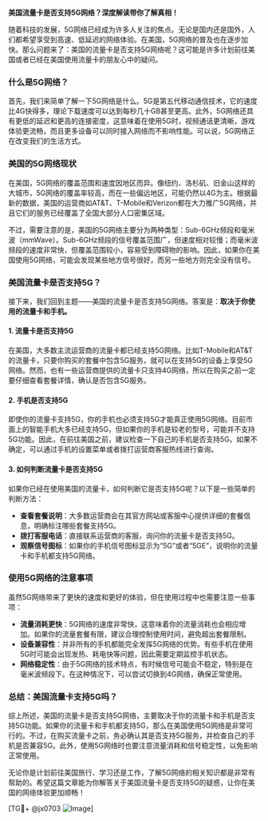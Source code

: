 **美国流量卡是否支持5G网络？深度解读带你了解真相！**

随着科技的发展，5G网络已经成为许多人关注的焦点。无论是国内还是国外，人们都希望享受到高速、低延迟的网络体验。在美国，5G网络的普及也在逐步加快。那么问题来了：美国的流量卡是否支持5G网络呢？这可能是许多计划前往美国或者已经在美国使用流量卡的朋友心中的疑问。

### **什么是5G网络？**
首先，我们来简单了解一下5G网络是什么。5G是第五代移动通信技术，它的速度比4G快得多，理论下载速度可以达到每秒几十GB甚至更高。此外，5G网络还具有更低的延迟和更高的连接密度，这意味着在使用5G时，视频通话更清晰，游戏体验更流畅，而且更多设备可以同时接入网络而不影响性能。可以说，5G网络正在改变我们的生活方式。

### **美国的5G网络现状**
在美国，5G网络的覆盖范围和速度因地区而异。像纽约、洛杉矶、旧金山这样的大城市，5G网络的覆盖率较高，而在一些偏远地区，可能仍然以4G为主。根据最新的数据，美国的运营商如AT&T、T-Mobile和Verizon都在大力推广5G网络，并且它们的服务已经覆盖了全国大部分人口密集区域。

不过，需要注意的是，美国的5G网络主要分为两种类型：Sub-6GHz频段和毫米波（mmWave）。Sub-6GHz频段的信号覆盖范围广，但速度相对较慢；而毫米波频段的速度非常快，但覆盖范围较小，容易受到障碍物的影响。因此，如果你在美国使用5G网络，可能会发现某些地方信号很好，而另一些地方则完全没有信号。

### **美国流量卡是否支持5G？**
接下来，我们回到主题——美国的流量卡是否支持5G网络。答案是：**取决于你使用的流量卡和手机。**

#### **1. 流量卡是否支持5G**
在美国，大多数主流运营商的流量卡都已经支持5G网络。比如T-Mobile和AT&T的流量卡，只要你购买的套餐中包含5G服务，就可以在支持5G的设备上享受5G网络。然而，也有一些运营商提供的流量卡只支持4G网络，所以在购买之前一定要仔细查看套餐详情，确认是否包含5G服务。

#### **2. 手机是否支持5G**
即使你的流量卡支持5G，你的手机也必须支持5G才能真正使用5G网络。目前市面上的智能手机大多已经支持5G，但如果你的手机是较老的型号，可能并不支持5G功能。因此，在前往美国之前，建议检查一下自己的手机是否支持5G。如果不确定，可以通过手机的设置菜单或者拨打运营商客服热线进行查询。

#### **3. 如何判断流量卡是否支持5G**
如果你已经在使用美国的流量卡，如何判断它是否支持5G呢？以下是一些简单的判断方法：

- **查看套餐说明**：大多数运营商会在其官方网站或客服中心提供详细的套餐信息，明确标注哪些套餐支持5G。
- **拨打客服电话**：直接联系运营商的客服，询问你的流量卡是否支持5G。
- **观察信号图标**：如果你的手机信号图标显示为“5G”或者“5GE”，说明你的流量卡和手机都支持5G网络。

### **使用5G网络的注意事项**
虽然5G网络带来了更快的速度和更好的体验，但在使用过程中也需要注意一些事项：

- **流量消耗更快**：5G网络的速度非常快，这意味着你的流量消耗也会相应增加。如果你的流量套餐有限，建议合理控制使用时间，避免超出套餐限制。
- **设备兼容性**：并非所有的手机都能完全发挥5G网络的优势。有些手机在使用5G时可能会出现发热、耗电快等问题，因此需要定期监控手机状态。
- **网络稳定性**：由于5G网络的技术特点，有时候信号可能会不稳定，特别是在毫米波频段下。在这种情况下，可以尝试切换到4G网络，确保正常使用。

### **总结：美国流量卡支持5G吗？**
综上所述，美国的流量卡是否支持5G网络，主要取决于你的流量卡和手机是否支持5G功能。如果你的流量卡和手机都支持5G，那么在美国使用5G网络是非常可行的。不过，在购买流量卡之前，务必确认其是否支持5G服务，并检查自己的手机是否兼容5G。此外，使用5G网络时也要注意流量消耗和信号稳定性，以免影响正常使用。

无论你是计划前往美国旅行、学习还是工作，了解5G网络的相关知识都是非常有帮助的。希望这篇文章能为你解答关于美国流量卡是否支持5G的疑惑，让你在美国的网络体验更加顺畅！

[TG💪+ @jx0703 ![Image](https://github.com/user-attachments/assets/dbca1d08-cadb-493c-b0ec-ad6f7a83f270)]